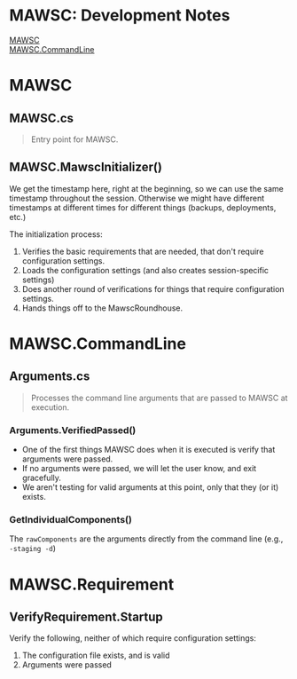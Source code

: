 ﻿# MAWSC: Development Notes

[MAWSC](#mawsc)<br>
[MAWSC.CommandLine](#mawsccommmandline)<br>

# MAWSC

## MAWSC.cs

> Entry point for MAWSC.

## MAWSC.MawscInitializer()

We get the timestamp here, right at the beginning, so we can use the same timestamp throughout the session. Otherwise we might have different timestamps at different times for different things (backups, deployments, etc.)

The initialization process:
1. Verifies the basic requirements that are needed, that don't require configuration settings.
2. Loads the configuration settings (and also creates session-specific settings)
3. Does another round of verifications for things that require configuration settings.
4. Hands things off to the MawscRoundhouse.

# MAWSC.CommandLine

## Arguments.cs

> Processes the command line arguments that are passed to MAWSC at execution.

### Arguments.VerifiedPassed()

- One of the first things MAWSC does when it is executed is verify that arguments were passed.
- If no arguments were passed, we will let the user know, and exit gracefully.
- We aren't testing for valid arguments at this point, only that they (or it) exists.

### GetIndividualComponents()

The `rawComponents` are the arguments directly from the command line (e.g., `-staging -d`)











# MAWSC.Requirement

## VerifyRequirement.Startup

Verify the following, neither of which require configuration settings:
1. The configuration file exists, and is valid
2. Arguments were passed